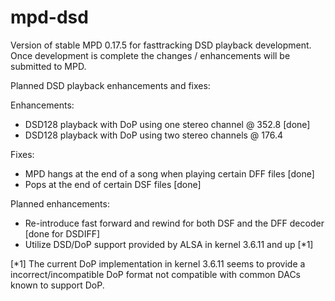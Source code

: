 mpd-dsd
=======

Version of stable MPD 0.17.5 for fasttracking DSD playback development.
Once development is complete the changes / enhancements will be submitted to
MPD.

Planned DSD playback enhancements and fixes:

Enhancements:
- DSD128 playback with DoP using one stereo channel @ 352.8 [done]
- DSD128 playback with DoP using two stereo channels @ 176.4

Fixes:
- MPD hangs at the end of a song when playing certain DFF files [done]
- Pops at the end of certain DSF files [done]

Planned enhancements:
- Re-introduce fast forward and rewind for both DSF and the DFF decoder [done for DSDIFF]
- Utilize DSD/DoP support provided by ALSA in kernel 3.6.11 and up [*1]

[*1] The current DoP implementation in kernel 3.6.11 seems to provide a incorrect/incompatible DoP
format not compatible with common DACs known to support DoP.

